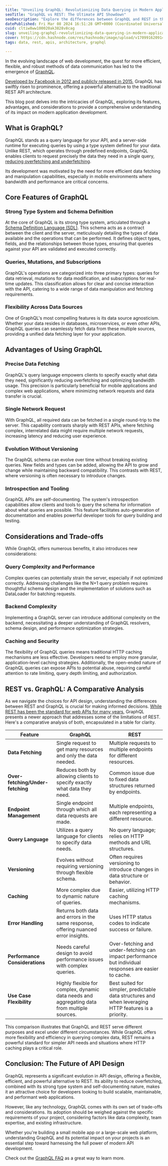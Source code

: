```yaml
---
title: "Unveiling GraphQL: Revolutionizing Data Querying in Modern Applications"
seoTitle: "GraphQL vs REST: The Ultimate API Showdown"
seoDescription: "Explore the differences between GraphQL and REST in this detailed analysis. Find out which API design suits your project's needs best."
datePublished: Fri Mar 08 2024 16:51:28 GMT+0000 (Coordinated Universal Time)
cuid: cltiw8ww100020ak3828v8cag
slug: unveiling-graphql-revolutionizing-data-querying-in-modern-applications
cover: https://cdn.hashnode.com/res/hashnode/image/upload/v1709916209146/42a81356-0304-47bf-bb55-2d77f8ad69a1.webp
tags: data, rest, apis, architecture, graphql

---
```


In the evolving landscape of web development, the quest for more efficient, flexible, and robust methods of data communication has led to the emergence of [GraphQL](https://en.wikipedia.org/wiki/GraphQL).

[Developed by Facebook in 2012 and publicly released in 2015](https://engineering.fb.com/2015/09/14/core-infra/graphql-a-data-query-language/), GraphQL has swiftly risen to prominence, offering a powerful alternative to the traditional REST API architecture.

This blog post delves into the intricacies of GraphQL, exploring its features, advantages, and considerations to provide a comprehensive understanding of its impact on modern application development.

## What is GraphQL?

GraphQL stands as a query language for your API, and a server-side runtime for executing queries by using a type system defined for your data. Unlike REST, which operates through predefined endpoints, GraphQL enables clients to request precisely the data they need in a single query, [reducing overfetching and underfetching](https://stackoverflow.com/questions/44564905/what-is-over-fetching-or-under-fetching).

Its development was motivated by the need for more efficient data fetching and manipulation capabilities, especially in mobile environments where bandwidth and performance are critical concerns.

## Core Features of GraphQL

### Strong Type System and Schema Definition

At the core of GraphQL is its strong type system, articulated through a [Schema Definition Language (SDL)](https://graphql.org/learn/schema/). This schema acts as a contract between the client and the server, meticulously detailing the types of data available and the operations that can be performed. It defines object types, fields, and the relationships between those types, ensuring that queries against your API are validated and executed correctly.

### Queries, Mutations, and Subscriptions

GraphQL's operations are categorized into three primary types: queries for data retrieval, mutations for data modification, and subscriptions for real-time updates. This classification allows for clear and concise interaction with the API, catering to a wide range of data manipulation and fetching requirements.

### Flexibility Across Data Sources

One of GraphQL's most compelling features is its data source agnosticism. Whether your data resides in databases, microservices, or even other APIs, GraphQL queries can seamlessly fetch data from these multiple sources, providing a unified data fetching layer for your application.

## Advantages of Using GraphQL

### Precise Data Fetching

GraphQL's query language empowers clients to specify exactly what data they need, significantly reducing overfetching and optimizing bandwidth usage. This precision is particularly beneficial for mobile applications and complex web applications, where minimizing network requests and data transfer is crucial.

### Single Network Request

With GraphQL, all required data can be fetched in a single round-trip to the server. This capability contrasts sharply with REST APIs, where fetching complex, interrelated data might require multiple network requests, increasing latency and reducing user experience.

### Evolution Without Versioning

The GraphQL schema can evolve over time without breaking existing queries. New fields and types can be added, allowing the API to grow and change while maintaining backward compatibility. This contrasts with REST, where versioning is often necessary to introduce changes.

### Introspection and Tooling

GraphQL APIs are self-documenting. The system's introspection capabilities allow clients and tools to query the schema for information about what queries are possible. This feature facilitates auto-generation of documentation and enables powerful developer tools for query building and testing.

## Considerations and Trade-offs

While GraphQL offers numerous benefits, it also introduces new considerations:

### Query Complexity and Performance

Complex queries can potentially strain the server, especially if not optimized correctly. Addressing challenges like the N+1 query problem requires thoughtful schema design and the implementation of solutions such as DataLoader for batching requests.

### Backend Complexity

Implementing a GraphQL server can introduce additional complexity on the backend, necessitating a deeper understanding of GraphQL resolvers, schema design, and performance optimization strategies.

### Caching and Security

The flexibility of GraphQL queries means traditional HTTP caching mechanisms are less effective. Developers need to employ more granular, application-level caching strategies. Additionally, the open-ended nature of GraphQL queries can expose APIs to potential abuse, requiring careful attention to rate limiting, query depth limiting, and authorization.

## REST vs. GraphQL: A Comparative Analysis

As we navigate the choices for API design, understanding the differences between REST and GraphQL is crucial for making informed decisions. [While REST has been the standard for web APIs for many years](https://en.wikipedia.org/wiki/REST), GraphQL presents a newer approach that addresses some of the limitations of REST. Here's a comparative analysis of both, encapsulated in a table for clarity.

| Feature | GraphQL | REST |
| --- | --- | --- |
| **Data Fetching** | Single request to get many resources and only the data needed. | Multiple requests to multiple endpoints for different resources. |
| **Over-fetching/Under-fetching** | Reduces both by allowing clients to specify exactly what data they need. | Common issue due to fixed data structures returned by endpoints. |
| **Endpoint Management** | Single endpoint through which all data requests are made. | Multiple endpoints, each representing a different resource. |
| **Query Language** | Utilizes a query language for clients to specify data needs. | No query language; relies on HTTP methods and URL structures. |
| **Versioning** | Evolves without requiring versioning through flexible schema. | Often requires versioning to introduce changes in data structure or behavior. |
| **Caching** | More complex due to dynamic nature of queries. | Easier, utilizing HTTP caching mechanisms. |
| **Error Handling** | Returns both data and errors in the same response, offering nuanced error insights. | Uses HTTP status codes to indicate success or failure. |
| **Performance Considerations** | Needs careful design to avoid performance issues with complex queries. | Over-fetching and under-fetching can impact performance but individual responses are easier to cache. |
| **Use Case Flexibility** | Highly flexible for complex, dynamic data needs and aggregating data from multiple sources. | Best suited for simpler, predictable data structures and when leveraging HTTP features is a priority. |

This comparison illustrates that GraphQL and REST serve different purposes and excel under different circumstances. While GraphQL offers more flexibility and efficiency in querying complex data, REST remains a powerful standard for simpler API needs and situations where HTTP caching plays a critical role.

## Conclusion: The Future of API Design

GraphQL represents a significant evolution in API design, offering a flexible, efficient, and powerful alternative to REST. Its ability to reduce overfetching, combined with its strong type system and self-documenting nature, makes it an attractive choice for developers looking to build scalable, maintainable, and performant web applications.

However, like any technology, GraphQL comes with its own set of trade-offs and considerations. Its adoption should be weighed against the specific requirements of your project, considering factors like data complexity, team expertise, and existing infrastructure.

Whether you're building a small mobile app or a large-scale web platform, understanding GraphQL and its potential impact on your projects is an essential step toward harnessing the full power of modern API development.

Check out the [GraphQL FAQ](https://graphql.org/faq/) as a great way to learn more.